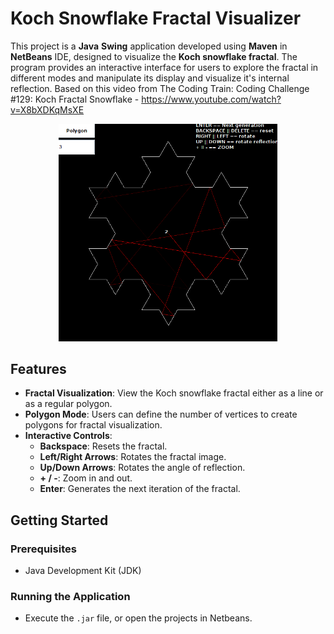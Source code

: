 # Koch Snowflake Fractal Visualizer

This project is a **Java** **Swing** application developed using **Maven** in **NetBeans** IDE, designed to visualize the **Koch snowflake fractal**. The program provides an interactive interface for users to explore the fractal in different modes and manipulate its display and visualize it's internal reflection.
Based on this video from The Coding Train:
    Coding Challenge #129: Koch Fractal Snowflake - https://www.youtube.com/watch?v=X8bXDKqMsXE

<p align="center">
  <img src="images/example_koch_snowflake.png" width="350" alt="Raycast example">
</p>

## Features

- **Fractal Visualization**: View the Koch snowflake fractal either as a line or as a regular polygon.
- **Polygon Mode**: Users can define the number of vertices to create polygons for fractal visualization.
- **Interactive Controls**:
  - **Backspace**: Resets the fractal.
  - **Left/Right Arrows**: Rotates the fractal image.
  - **Up/Down Arrows**: Rotates the angle of reflection.
  - **+ / -**: Zoom in and out.
  - **Enter**: Generates the next iteration of the fractal.

## Getting Started

### Prerequisites

- Java Development Kit (JDK)

### Running the Application

-  Execute the `.jar` file, or open the projects in Netbeans.
